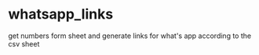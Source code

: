 # whatsapp_links
get numbers form sheet and generate links for what's app according to the csv sheet 
